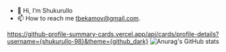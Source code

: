 - 👋 Hi, I’m Shukurullo
- 📫 How to reach me tbekamov@gmail.com.

<!---
Shukurullodev/Shukurullodev is a ✨ special ✨ repository because its `README.md` (this file) appears on your GitHub profile.
You can click the Preview link to take a look at your changes.
--->


https://github-profile-summary-cards.vercel.app/api/cards/profile-details?username={shukurullo-98}&theme={github_dark}
![Anurag's GitHub stats](https://github-readme-stats.vercel.app/api?username=shukurullo-98&show_icons=true&theme=transparent)
